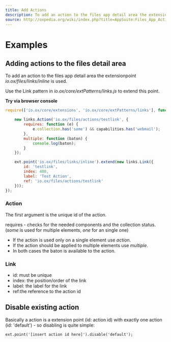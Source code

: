 ```yaml
---
title: Add Actions 
description: To add an action to the files app detail area the extensionpoint io.ox/files/links/inline is used.
source: http://oxpedia.org/wiki/index.php?title=AppSuite:Files_App_Actions
---
```


# Examples

## Adding actions to the files detail area

To add an action to the files app detail area the extensionpoint _io.ox/files/links/inline_ is used.

Use the Link pattern in _io.ox/core/extPatterns/links.js_ to extend this point.

__Try via browser console__

```javascript
require(['io.ox/core/extensions', 'io.ox/core/extPatterns/links'], function (ext, links) {

    new links.Action('io.ox/files/actions/testlink', {
        requires: function (e) {
            e.collection.has('some') && capabilities.has('webmail');
        },
        multiple: function (baton) {
            console.log(baton);
        }
    });

    ext.point('io.ox/files/links/inline').extend(new links.Link({
        id: 'testlink',
        index: 400,
        label: 'Test Action',
        ref: 'io.ox/files/actions/testlink'
    }));
});
```

### Action

The first argument is the unique id of the action. 

requires - checks for the needed components and the collection status. (_some_ is used for multiple elements, _one_ for an single one)

- If the action is used only on a single element use _action_.
- If the action should be applied to multiple elements use _multiple_.
- In both cases the baton is available to the action.

### Link

- id: must be unique
- index: the position/order of the link
- label:  the label for the link
- ref:the reference to the action id

## Disable existing action

Basically a action is a extension point (id: action id) with exactly one action (id: 'default') - so disabling is quite simple:

```
ext.point('[insert action id here]').disable('default');
```
